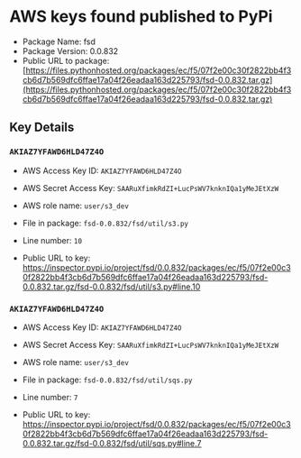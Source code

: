 # AWS keys found published to PyPi

* Package Name: fsd
* Package Version: 0.0.832
* Public URL to package: [https://files.pythonhosted.org/packages/ec/f5/07f2e00c30f2822bb4f3cb6d7b569dfc6ffae17a04f26eadaa163d225793/fsd-0.0.832.tar.gz](https://files.pythonhosted.org/packages/ec/f5/07f2e00c30f2822bb4f3cb6d7b569dfc6ffae17a04f26eadaa163d225793/fsd-0.0.832.tar.gz)

## Key Details

### `AKIAZ7YFAWD6HLD47Z4O`

* AWS Access Key ID: `AKIAZ7YFAWD6HLD47Z4O`
* AWS Secret Access Key: `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` 
* AWS role name: `user/s3_dev`
* File in package: `fsd-0.0.832/fsd/util/s3.py`
* Line number: `10`

* Public URL to key: https://inspector.pypi.io/project/fsd/0.0.832/packages/ec/f5/07f2e00c30f2822bb4f3cb6d7b569dfc6ffae17a04f26eadaa163d225793/fsd-0.0.832.tar.gz/fsd-0.0.832/fsd/util/s3.py#line.10



### `AKIAZ7YFAWD6HLD47Z4O`

* AWS Access Key ID: `AKIAZ7YFAWD6HLD47Z4O`
* AWS Secret Access Key: `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` 
* AWS role name: `user/s3_dev`
* File in package: `fsd-0.0.832/fsd/util/sqs.py`
* Line number: `7`

* Public URL to key: https://inspector.pypi.io/project/fsd/0.0.832/packages/ec/f5/07f2e00c30f2822bb4f3cb6d7b569dfc6ffae17a04f26eadaa163d225793/fsd-0.0.832.tar.gz/fsd-0.0.832/fsd/util/sqs.py#line.7


